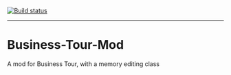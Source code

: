 [![Build status](https://ci.appveyor.com/api/projects/status/31g6eybbrt896vpg?svg=true)](https://ci.appveyor.com/project/clubmax27/business-tour-mod)
***
# Business-Tour-Mod
A mod for Business Tour, with a memory editing class
